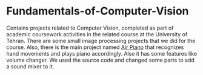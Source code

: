 # Fundamentals-of-Computer-Vision
Contains projects related to Computer Vision, completed as part of academic coursework activities in the related course at the University of Tehran.
There are some small image processing projects that we did for the course. Also, there is the main project named [Air Piano](https://github.com/umar07/Air-Paino/tree/main) that recognizes hand movements and plays piano accordingly. Also it has some features like volume changer. We used the source code and changed some parts to add a sound mixer to it.
